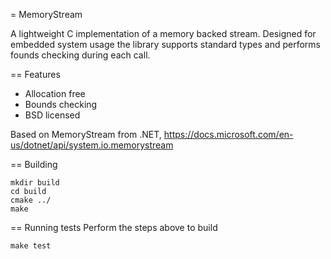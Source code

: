 = MemoryStream

A lightweight C implementation of a memory backed stream. Designed for embedded system usage the library
supports standard types and performs founds checking during each call.

== Features
* Allocation free
* Bounds checking
* BSD licensed

Based on MemoryStream from .NET, https://docs.microsoft.com/en-us/dotnet/api/system.io.memorystream


== Building

```
mkdir build
cd build
cmake ../
make
```

== Running tests
Perform the steps above to build

```
make test
```

